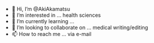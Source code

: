 - 👋 Hi, I’m @AkiAkamatsu
- 👀 I’m interested in ... health sciences
- 🌱 I’m currently learning ...
- 💞️ I’m looking to collaborate on ... medical writing/editing
- 📫 How to reach me ... via e-mail

<!---
AkiAkamatsu/AkiAkamatsu is a ✨ special ✨ repository because its `README.md` (this file) appears on your GitHub profile.
You can click the Preview link to take a look at your changes.
--->
